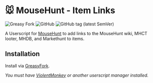 # 🐭️ MouseHunt - Item Links

![Greasy Fork](https://img.shields.io/greasyfork/dt/445920)
![GitHub](https://img.shields.io/github/license/mouseplace/mh-item-links)
![GitHub tag (latest SemVer)](https://img.shields.io/github/v/tag/mouseplace/mh-item-links?label=version)

A Userscript for [MouseHunt](https://mousehuntgame.com) to add links to the MouseHunt wiki, MHCT looter, MHDB, and Markethunt to items.

## Installation

Install via [GreasyFork](https://greasyfork.org/en/scripts/445920-mousehunt-item-links).

*You must have [ViolentMonkey](https://violentmonkey.github.io/) or another userscript manager installed.*
